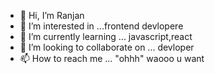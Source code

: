 - 👋 Hi, I’m Ranjan
- 👀 I’m interested in ...frontend devlopere
- 🌱 I’m currently learning ... javascript,react
- 💞️ I’m looking to collaborate on ... devloper 
- 📫 How to reach me ... "ohhh" waooo u want 

<!---
Ranjan222555/Ranjan222555 is a ✨ special ✨ repository because its `README.md` (this file) appears on your GitHub profile.
You can click the Preview link to take a look at your changes.
--->
